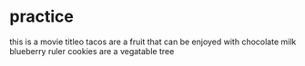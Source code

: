 
# practice
this is a movie titleo
tacos are a fruit that can be enjoyed with chocolate milk
blueberry ruler
cookies are a vegatable
tree
